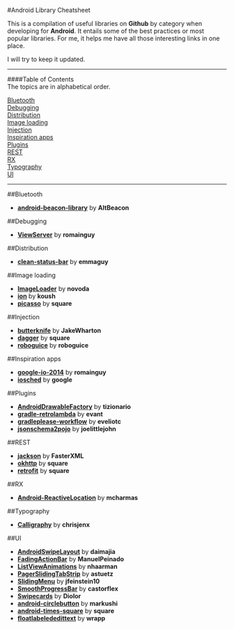#Android  Library Cheatsheet

This is a compilation of useful libraries on **Github** by category when developing for **Android**. It entails some of the best practices or most popular libraries. For me, it helps me have all those interesting links in one place.

I will try to keep it updated.


---
####Table of Contents  
The topics are in alphabetical order.
  
[Bluetooth](#bluetooth)  
[Debugging](#debugging)  
[Distribution](#distribution)  
[Image loading](#image-loading)  
[Injection](#injection)  
[Inspiration apps](#inspiration-apps)  
[Plugins](#plugins)  
[REST](#rest)  
[RX](#rx)  
[Typography](#typography)  
[UI](#ui)

---
##Bluetooth

+ **[android-beacon-library](https://github.com/AltBeacon/android-beacon-library)** by **AltBeacon**

##Debugging

+ **[ViewServer](https://github.com/romainguy/ViewServer)** by **romainguy**

##Distribution

+ **[clean-status-bar](https://github.com/emmaguy/clean-status-bar)** by **emmaguy**

##Image loading

+ **[ImageLoader](https://github.com/novoda/ImageLoader)** by **novoda**
+ **[ion](https://github.com/koush/ion)** by **koush**
+ **[picasso](https://github.com/square/picasso)** by **square**

##Injection

+ **[butterknife](https://github.com/JakeWharton/butterknife)** by **JakeWharton**
+ **[dagger](https://github.com/square/dagger)** by **square**
+ **[roboguice](https://github.com/roboguice/roboguice)** by **roboguice**

##Inspiration apps

+ **[google-io-2014](https://github.com/romainguy/google-io-2014)** by **romainguy**
+ **[iosched](https://github.com/google/iosched)** by **google**

##Plugins

+ **[AndroidDrawableFactory](https://github.com/tizionario/AndroidDrawableFactory)** by **tizionario**
+ **[gradle-retrolambda](https://github.com/evant/gradle-retrolambda)** by **evant**
+ **[gradleplease-workflow](https://github.com/eveliotc/gradleplease-workflow)** by **eveliotc**
+ **[jsonschema2pojo](https://github.com/joelittlejohn/jsonschema2pojo)** by **joelittlejohn**

##REST

+ **[jackson](https://github.com/FasterXML/jackson)** by **FasterXML**
+ **[okhttp](https://github.com/square/okhttp)** by **square**
+ **[retrofit](https://github.com/square/retrofit)** by **square**

##RX

+ **[Android-ReactiveLocation](https://github.com/mcharmas/Android-ReactiveLocation)** by **mcharmas**

##Typography

+ **[Calligraphy](https://github.com/chrisjenx/Calligraphy)** by **chrisjenx**

##UI

+ **[AndroidSwipeLayout](https://github.com/daimajia/AndroidSwipeLayout)** by **daimajia**
+ **[FadingActionBar](https://github.com/ManuelPeinado/FadingActionBar)** by **ManuelPeinado**
+ **[ListViewAnimations](https://github.com/nhaarman/ListViewAnimations)** by **nhaarman**
+ **[PagerSlidingTabStrip](https://github.com/astuetz/PagerSlidingTabStrip)** by **astuetz**
+ **[SlidingMenu](https://github.com/jfeinstein10/SlidingMenu)** by **jfeinstein10**
+ **[SmoothProgressBar](https://github.com/castorflex/SmoothProgressBar)** by **castorflex**
+ **[Swipecards](https://github.com/Diolor/Swipecards)** by **Diolor**
+ **[android-circlebutton](https://github.com/markushi/android-circlebutton)** by **markushi**
+ **[android-times-square](https://github.com/square/android-times-square)** by **square**
+ **[floatlabelededittext](https://github.com/wrapp/floatlabelededittext)** by **wrapp**